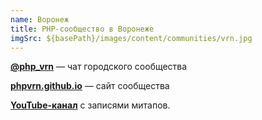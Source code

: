 ```yaml
---
name: Воронеж
title: PHP-сообщество в Воронеже
imgSrc: ${basePath}/images/content/communities/vrn.jpg
---
```


**[@php_vrn](https://t.me/php_vrn)** — чат городского сообщества

**[phpvrn.github.io](https://phpvrn.github.io/)** — сайт сообщества

**[YouTube-канал](https://www.youtube.com/@phpvrn)** с записями митапов.
